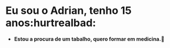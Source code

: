 # Eu sou o Adrian, tenho 15 anos:hurtrealbad:
- **Estou a procura de um tabalho, quero formar em medicina.🏥**
